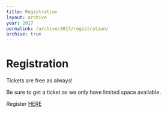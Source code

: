 ```yaml
---
title: Registration
layout: archive
year: 2017
permalink: /archive/2017/registration/
archive: true
---
```

# Registration

Tickets are free as always!

Be sure to get a ticket as we only have limited space available.

Register [HERE](https://www.eventbrite.com/e/bsidesvienna-0x7e1-tickets-39168272357)